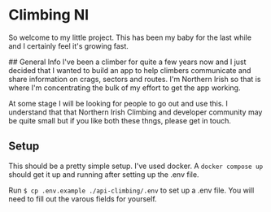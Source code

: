 # Climbing NI

So welcome to my little project. This has been my baby for the last while and I certainly feel it's growing fast.

## General Info
I've been a climber for quite a few years now and I just decided that I wanted to build an app to help climbers communicate and share information on crags, sectors and routes. I'm Northern Irish so that is where I'm concentrating the bulk of my effort to get the app working.

At some stage I will be looking for people to go out and use this. I understand that that Northern Irish Climbing and developer community may be quite small but if you like both these thngs, please get in touch.

## Setup

This should be a pretty simple setup. I've used docker. A `docker compose up` should get it up and running after setting up the .env file.

Run `$ cp .env.example ./api-climbing/.env` to set up a .env file. You will need to fill out the varous fields for yourself.
